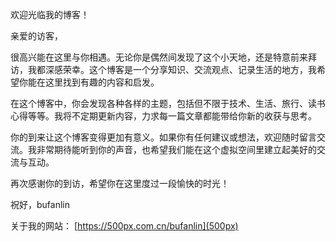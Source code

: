 [](url)欢迎光临我的博客！

亲爱的访客，

很高兴能在这里与你相遇。无论你是偶然间发现了这个小天地，还是特意前来拜访，我都深感荣幸。这个博客是一个分享知识、交流观点、记录生活的地方，我希望你能在这里找到有趣的内容和启发。

在这个博客中，你会发现各种各样的主题，包括但不限于技术、生活、旅行、读书心得等等。我将不定期更新内容，力求每一篇文章都能带给你新的收获与思考。

你的到来让这个博客变得更加有意义。如果你有任何建议或想法，欢迎随时留言交流。我非常期待能听到你的声音，也希望我们能在这个虚拟空间里建立起美好的交流与互动。

再次感谢你的到访，希望你在这里度过一段愉快的时光！

祝好，bufanlin

关于我的网站：
[https://500px.com.cn/bufanlin](500px)